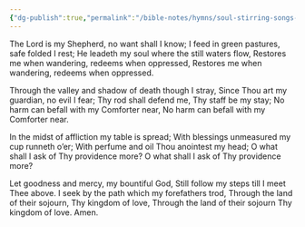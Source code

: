 ```yaml
---
{"dg-publish":true,"permalink":"/bible-notes/hymns/soul-stirring-songs-and-hymns/the-lord-is-my-shepherd/","title":"The Lord is My Shepherd","created":"","updated":""}
---
```



The Lord is my Shepherd, no want shall I know;
I feed in green pastures, safe folded I rest;
He leadeth my soul where the still waters flow,
Restores me when wandering, redeems when oppressed,
Restores me when wandering, redeems when oppressed.

Through the valley and shadow of death though I stray,
Since Thou art my guardian, no evil I fear;
Thy rod shall defend me, Thy staff be my stay;
No harm can befall with my Comforter near,
No harm can befall with my Comforter near.

In the midst of affliction my table is spread;
With blessings unmeasured my cup runneth o’er;
With perfume and oil Thou anointest my head;
O what shall I ask of Thy providence more?
O what shall I ask of Thy providence more?

Let goodness and mercy, my bountiful God,
Still follow my steps till I meet Thee above.
I seek by the path which my forefathers trod,
Through the land of their sojourn, Thy kingdom of love,
Through the land of their sojourn Thy kingdom of love.
Amen.